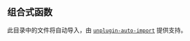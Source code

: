 ## 组合式函数

此目录中的文件将自动导入，由 [`unplugin-auto-import`](https://github.com/antfu/unplugin-auto-import) 提供支持。
